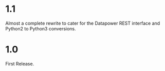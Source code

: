 # 1.1
Almost a complete rewrite to cater for the Datapower REST interface and Python2 to Python3 conversions.

# 1.0


First Release.



